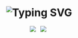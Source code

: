 <h1 align="center">
  <img src="https://readme-typing-svg.herokuapp.com?font=Fira+Code&size=28&pause=1000&color=4682B4&center=true&vCenter=true&width=800&lines=Hi%2C+I'm+Cassie+Mai;" alt="Typing SVG" />
</h1>

<p align="center">
  <img src="https://img.shields.io/badge/Penn%20-2029-blue?style=for-the-badge" />
  <img src="https://img.shields.io/badge/Computer%20Science-ML%20%26%20AI-critical?style=for-the-badge" />
</p>
